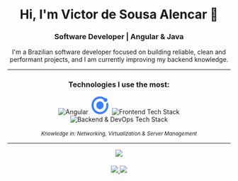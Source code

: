 <div align="center">
  <h1>Hi, I'm Victor de Sousa Alencar 👋</h1>
  <h3>Software Developer | Angular & Java</h3>
</div>

<p align="center">
 I'm a Brazilian software developer focused on building reliable, clean and performant projects, and I am currently improving my backend knowledge.
</p>

---

<div align="center">
  <h3>Technologies I use the most:</h3>
<p>
    <img src="https://skillicons.dev/icons?i=angular" height="40" alt="Angular"/>&nbsp;
    <img src="https://github.com/ionic-team/ionic-framework/blob/main/.github/assets/logo.png?raw=true" height="40" width="38" alt="Ionic" />&nbsp;
    <img src="https://skillicons.dev/icons?i=react,typescript,javascript,html,css,sass,tailwindcss" height="40" alt="Frontend Tech Stack"/>
    <br>
    <img src="https://skillicons.dev/icons?i=java,spring,mysql,docker,linux,bash,git" height="40" alt="Backend & DevOps Tech Stack"/>
</p> 
  <em>
    <small>Knowledge in: Networking, Virtualization & Server Management</small>
  </em>
</div>

---

<div align="center">
  <!-- <h3>My GitHub statistics</h3> -->
  <a href="https://github.com/VictorAlencar00">
    <!-- <img height="150em" src="https://github-readme-stats.vercel.app/api?username=VictorAlencar00&show_icons=true&theme=dracula&include_all_commits=true&count_private=true"/> -->
    <img height="150em" src="https://github-readme-stats.vercel.app/api/top-langs/?username=VictorAlencar00&layout=compact&langs_count=7&theme=dracula"/>
  </a>
</div>

<br>
<div align="center">
  <a href="https://mailto:victordesousaa@gmail.com">
    <img src="https://img.shields.io/badge/-Gmail-%23333?style=for-the-badge&logo=gmail&logoColor=white" target="_blank">
  </a>
  <a href="https://www.linkedin.com/in/victor-de-sousa-alencar-9a80ba244/">
    <img src="https://img.shields.io/badge/LinkedIn-0077B5?style=for-the-badge&logo=linkedin&logoColor=white" target="_blank">
  </a>
</div>
